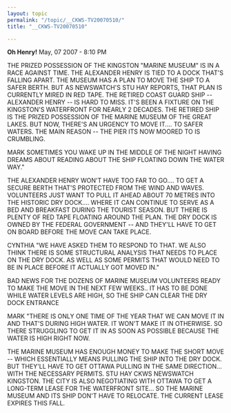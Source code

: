 ```yaml
---
layout: topic
permalink: "/topic/__CKWS-TV20070510/"
title: "__CKWS-TV20070510"

---
```


<strong>Oh Henry!</strong>
May, 07 2007 - 8:10 PM

THE PRIZED POSSESSION OF THE KINGSTON "MARINE MUSEUM" IS IN A RACE AGAINST TIME.
THE ALEXANDER HENRY IS TIED TO A DOCK THAT'S FALLING APART.
THE MUSEUM HAS A PLAN TO MOVE THE SHIP TO A SAFER BERTH.
BUT AS NEWSWATCH'S STU HAY REPORTS, THAT PLAN IS CURRENTLY MIRED IN RED TAPE.
THE RETIRED COAST GUARD SHIP --ALEXANDER HENRY -- IS HARD TO MISS.
IT'S BEEN A FIXTURE ON THE KINGSTON'S WATERFRONT FOR NEARLY 2 DECADES.
THE RETIRED SHIP IS THE PRIZED POSSESSION OF THE MARINE MUSEUM OF THE GREAT LAKES.
BUT NOW, THERE'S AN URGENCY TO MOVE IT.... TO SAFER WATERS.
THE MAIN REASON -- THE PIER ITS NOW MOORED TO IS CRUMBLING.

MARK
SOMETIMES YOU WAKE UP IN THE MIDDLE OF THE NIGHT HAVING DREAMS ABOUT READING ABOUT THE SHIP FLOATING DOWN THE WATER WAY."

THE ALEXANDER HENRY WON'T HAVE TOO FAR TO GO.... TO GET A SECURE BERTH THAT'S PROTECTED FROM THE WIND AND WAVES.
VOLUNTEERS JUST WANT TO PULL IT AHEAD ABOUT 70 METRES INTO THE HISTORIC DRY DOCK.... WHERE IT CAN CONTINUE TO SERVE AS A BED AND BREAKFAST DURING THE TOURIST SEASON.
BUT THERE IS PLENTY OF RED TAPE FLOATING AROUND THE PLAN.
THE DRY DOCK IS OWNED BY THE FEDERAL GOVERNMENT -- AND THEY'LL HAVE TO GET ON BOARD BEFORE THE MOVE CAN TAKE PLACE.

CYNTHIA
"WE HAVE ASKED THEM TO RESPOND TO THAT.
WE ALSO THINK THERE IS SOME STRUCTURAL ANALYSIS THAT NEEDS TO PLACE ON THE DRY DOCK.
AS WELL AS SOME PERMITS THAT WOULD NEED TO BE IN PLACE BEFORE IT ACTUALLY GOT MOVED IN."

BAD NEWS FOR THE DOZENS OF MARINE MUSEUM VOLUNTEERS READY TO MAKE THE MOVE IN THE NEXT FEW WEEKS..
IT HAS TO BE DONE WHILE WATER LEVELS ARE HIGH, SO THE SHIP CAN CLEAR THE DRY DOCK ENTRANCE

MARK
"THERE IS ONLY ONE TIME OF THE YEAR THAT WE CAN MOVE IT IN AND THAT'S DURING HIGH WATER.
IT WON'T MAKE IT IN OTHERWISE.
SO THERE STRUGGLING TO GET IT IN AS SOON AS POSSIBLE BECAUSE THE WATER IS HIGH RIGHT NOW.

THE MARINE MUSEUM HAS ENOUGH MONEY TO MAKE THE SHORT MOVE -- WHICH ESSENTIALLY MEANS PULLING THE SHIP INTO THE DRY DOCK.
BUT THEY'LL HAVE TO GET OTTAWA PULLING IN THE SAME DIRECTION... WITH THE NECESSARY PERMITS.
STU HAY CKWS NEWSWATCH KINGSTON. THE CITY IS ALSO NEGOTIATING WITH OTTAWA TO GET A LONG-TERM LEASE FOR THE WATERFRONT SITE... SO THE MARINE MUSEUM AND ITS SHIP DON'T HAVE TO RELOCATE.
THE CURRENT LEASE EXPIRES THIS FALL.


